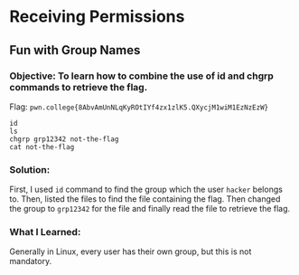 # Receiving Permissions
## Fun with Group Names

### Objective: To learn how to combine the use of id and chgrp commands to retrieve the flag.

Flag: `pwn.college{8AbvAmUnNLqKyROtIYf4zx1zlK5.QXycjM1wiM1EzNzEzW}`

```
id
ls
chgrp grp12342 not-the-flag
cat not-the-flag
```

### Solution:

First, I used `id` command to find the group which the user `hacker` belongs to. Then, listed the files to find the file containing the flag. Then changed the group to `grp12342` for the file and finally read the file to retrieve the flag.

### What I Learned: 

Generally in Linux, every user has their own group, but this is not mandatory.